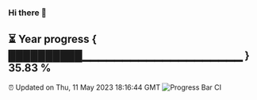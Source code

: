 ### Hi there 👋
⏳ Year progress { ██████████▁▁▁▁▁▁▁▁▁▁▁▁▁▁▁▁▁▁▁▁ } 35.83 %
---
⏰ Updated on Thu, 11 May 2023 18:16:44 GMT
![Progress Bar CI](https://github.com/liununu/liununu/workflows/Progress%20Bar%20CI/badge.svg)
